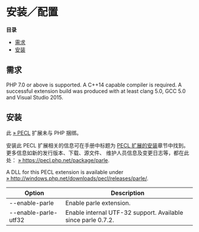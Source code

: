 安装／配置
==========

**目录**

-   [需求](/parle/setup.html#需求)
-   [安装](/parle/setup.html#安装)

需求
----

PHP 7.0 or above is supported. A C++14 capable compiler is required. A
successful extension build was produced with at least clang 5.0, GCC 5.0
and Visual Studio 2015.

安装
----

此 <a href="https://pecl.php.net/" class="link external">» PECL</a>
扩展未与 PHP 捆绑。

安装此 PECL 扩展相关的信息可在手册中标题为
<a href="/install/pecl.html" class="link">PECL 扩展的安装</a>章节中找到。更多信息如新的发行版本、下载、源文件、
维护人员信息及变更日志等，都在此处：
<a href="https://pecl.php.net/package/parle" class="link external">» https://pecl.php.net/package/parle</a>.

A DLL for this PECL extension is available under
<a href="http://windows.php.net/downloads/pecl/releases/parle/" class="link external">» http://windows.php.net/downloads/pecl/releases/parle/</a>.

| Option               | Description                                                  |
|----------------------|--------------------------------------------------------------|
| --enable-parle       | Enable parle extension.                                      |
| --enable-parle-utf32 | Enable internal UTF-32 support. Available since parle 0.7.2. |
